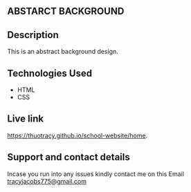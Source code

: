 ## ABSTARCT BACKGROUND

## Description
This is an abstract background design.

## Technologies Used
* HTML
* CSS

## Live link
https://thuotracy.github.io/school-website/home.

## Support and contact details

Incase you run into any issues kindly contact me on this Email tracyjacobs775@gmail.com
